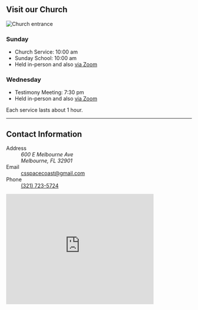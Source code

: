 ## Visit our Church

<img alt="Church entrance" src="/media/church-front-540x326.jpg" style="max-width: 420px">

### Sunday
* Church Service: <time datetime="10:00">10:00 am</time>
* Sunday School: <time datetime="10:00">10:00 am</time>
* Held in-person and also [via Zoom](@/online-services.md)

### Wednesday
* Testimony Meeting: <time datetime="19:30">7:30 pm</time>
* Held in-person and also [via Zoom](@/online-services.md)

Each service lasts about 1 hour.

<hr>

## Contact Information

<dl>
  <dt>Address</dt>
  <dd><address>600 E Melbourne Ave<br>Melbourne, FL 32901</address></dd>
  <dt>Email</dt>
  <dd><a href="mailto:csspacecoast@gmail.com">csspacecoast@gmail.com</a></dd>
  <dt>Phone</dt>
  <dd><a href="tel:+13217235724">(321) 723-5724</a></dd>
</dl>

<iframe src="https://www.google.com/maps/embed?pb=!1m18!1m12!1m3!1d7040.561524047697!2d-80.61302196686168!3d28.076977583833067!2m3!1f0!2f0!3f0!3m2!1i1024!2i768!4f13.1!3m3!1m2!1s0x88de11f358328af7%3A0xebc73e33777ecebe!2sFirst%20Church%20of%20Christ%2C%20Scientist%2C%20Melbourne%2C%20FL%20-%20Christian%20Science%20Church!5e0!3m2!1sen!2sus!4v1688502986005!5m2!1sen!2sus" width="400" height="300" style="border:0;" allowfullscreen="" loading="lazy" referrerpolicy="no-referrer-when-downgrade"></iframe>
